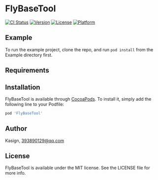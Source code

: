# FlyBaseTool

[![CI Status](https://img.shields.io/travis/Kasign/FlyBaseTool.svg?style=flat)](https://travis-ci.org/Kasign/FlyBaseTool)
[![Version](https://img.shields.io/cocoapods/v/FlyBaseTool.svg?style=flat)](https://cocoapods.org/pods/FlyBaseTool)
[![License](https://img.shields.io/cocoapods/l/FlyBaseTool.svg?style=flat)](https://cocoapods.org/pods/FlyBaseTool)
[![Platform](https://img.shields.io/cocoapods/p/FlyBaseTool.svg?style=flat)](https://cocoapods.org/pods/FlyBaseTool)

## Example

To run the example project, clone the repo, and run `pod install` from the Example directory first.

## Requirements

## Installation

FlyBaseTool is available through [CocoaPods](https://cocoapods.org). To install
it, simply add the following line to your Podfile:

```ruby
pod 'FlyBaseTool'
```

## Author

Kasign, 393890129@qq.com

## License

FlyBaseTool is available under the MIT license. See the LICENSE file for more info.
